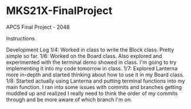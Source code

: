 # MKS21X-FinalProject
APCS Final Project - 2048

Instructions

Development Log
1/4: Worked in class to write the Block class. Pretty simple so far.
1/6: Worked on the Board class. Also explored and experimented with the terminal demo
     showed in class. I'm going to try implementing it into my code tomorrow in class.
1/7: Explored Lanterna more in-depth and started thinking about how to use it in my
     Board class.
1/8: Started actually using Lanterna and putting terminal functions into my main function.
     I ran into some issues with commits and branches getting muddled up and realized
     I really need to think the order of my commits through and be more aware of which
     branch I'm on.
